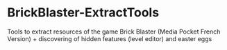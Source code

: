# BrickBlaster-ExtractTools
Tools to extract resources of the game Brick Blaster (Media Pocket French Version) + discovering of hidden features (level editor) and easter eggs
